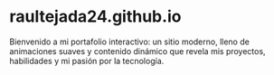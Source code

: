 # raultejada24.github.io
Bienvenido a mi portafolio interactivo: un sitio moderno, lleno de animaciones suaves y contenido dinámico que revela mis proyectos, habilidades y mi pasión por la tecnología.
